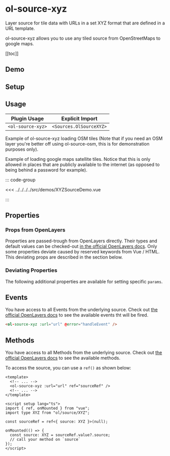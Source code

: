 # ol-source-xyz

Layer source for tile data with URLs in a set XYZ format that are defined in a URL template.

ol-source-xyz allows you to use any tiled source from OpenStreetMaps to google maps.

[[toc]]

## Demo

<script setup>
import XYZSourceDemo from "@demos/XYZSourceDemo.vue"
</script>

<ClientOnly>
<XYZSourceDemo />
</ClientOnly>

## Setup

<!--@include: ../../sources.plugin.md-->

## Usage

| Plugin Usage      |     Explicit Import     |
|-------------------|:-----------------------:|
| `<ol-source-xyz>` | `<Sources.OlSourceXYZ>` |

Example of ol-source-xyz loading OSM tiles (Note that if you need an OSM layer you're better off using ol-source-osm, this is for demonstration purposes only).

Example of loading google maps satellite tiles. Notice that this is only allowed in places that are publicly available to the internet (as opposed to being behind a password for example).

::: code-group

<<< ../../../../src/demos/XYZSourceDemo.vue

:::

## Properties

### Props from OpenLayers

Properties are passed-trough from OpenLayers directly.
Their types and default values can be checked-out [in the official OpenLayers docs](https://openlayers.org/en/latest/apidoc/module-ol_source_XYZ-XYZ.html).
Only some properties deviate caused by reserved keywords from Vue / HTML.
This deviating props are described in the section below.

### Deviating Properties

The following additional properties are available for setting specific `params`.

## Events

You have access to all Events from the underlying source.
Check out [the official OpenLayers docs](https://openlayers.org/en/latest/apidoc/module-ol_source_XYZ-XYZ.html) to see the available events tht will be fired.

```html
<ol-source-xyz :url="url" @error="handleEvent" />
```

## Methods

You have access to all Methods from the underlying source.
Check out [the official OpenLayers docs](https://openlayers.org/en/latest/apidoc/module-ol_source_XYZ-XYZ.html) to see the available methods.

To access the source, you can use a `ref()` as shown below:

```vue
<template>
  <!-- ... -->
  <ol-source-xyz :url="url" ref="sourceRef" />
  <!-- ... -->
</template>

<script setup lang="ts">
import { ref, onMounted } from "vue";
import type XYZ from "ol/source/XYZ";

const sourceRef = ref<{ source: XYZ }>(null);

onMounted(() => {
  const source: XYZ = sourceRef.value?.source;
  // call your method on `source`
});
</script>
```
